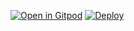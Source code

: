 [![Open in Gitpod](https://gitpod.io/button/open-in-gitpod.svg)](https://gitpod.io/#https://github.com/Jewel-CC/Triad-GiveOne/)
[![Deploy](https://www.herokucdn.com/deploy/button.svg)](https://heroku.com/deploy)
